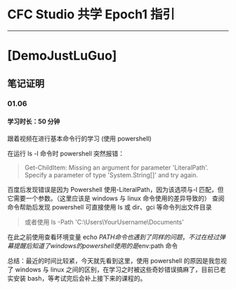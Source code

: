 # CFC Studio 共学 Epoch1 指引

---

# [DemoJustLuGuo]

## 笔记证明

### 01.06

#### 学习时长：50 分钟

跟着视频在进行基本命令行的学习 (使用 powershell)

在运行 ls -l 命令时 powershell 突然报错：

> Get-ChildItem: Missing an argument for parameter 'LiteralPath'. Specify a parameter of type 'System.String[]' and try again.

百度后发现错误是因为 Powershell 使用-LiteralPath，因为该选项与-l 匹配，但它需要一个参数。（这里应该是 windows 与 linux 命令使用的差异导致的）
查阅命令帮助后发现 powershell 可直接使用 ls 或 dir、gci 等命令列出文件目录

> 或者使用 ls -Path 'C:\Users\YourUsername\Documents'

在此之前使用查看环境变量 echo $PATH命令也遇到了同样的问题，不过在经过弹幕提醒后知道了windows的powershell使用的是$env:path 命令

总结：最近的时间比较紧，今天就先看到这里，使用 powershell 的原因是我忽视了 windows 与 linux 之间的区别，在学习之时被这些奇妙错误搞麻了，目前已老实安装 bash，等考试完后会补上接下来的课程的。
